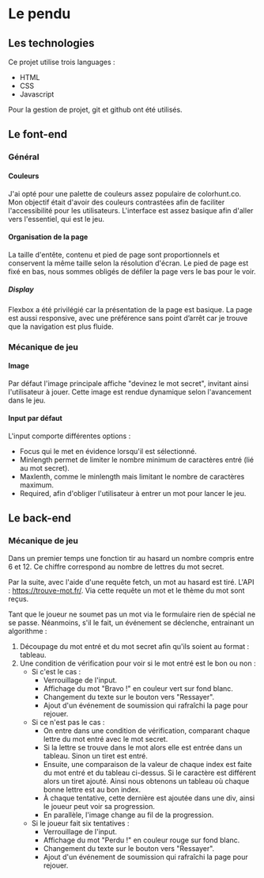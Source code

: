 # Le pendu

## Les technologies
Ce projet utilise trois languages :
- HTML
- CSS
- Javascript

Pour la gestion de projet, git et github ont été utilisés.

## Le font-end

### Général
#### Couleurs
J'ai opté pour une palette de couleurs assez populaire de colorhunt.co. Mon objectif était d'avoir des couleurs
contrastées afin de faciliter l'accessibilité pour les utilisateurs.
L'interface est assez basique afin d'aller vers l'essentiel, qui est le jeu.

#### Organisation de la page
La taille d'entête, contenu et pied de page sont proportionnels et conservent la même taille selon la résolution d'écran.
Le pied de page est fixé en bas, nous sommes obligés de défiler la page vers le bas pour le voir.

##### Display
Flexbox a été privilégié car la présentation de la page est basique. La page est aussi responsive, avec une préférence sans point d’arrêt car je trouve que la navigation est plus fluide.

### Mécanique de jeu
#### Image
Par défaut l'image principale affiche "devinez le mot secret", invitant ainsi l'utilisateur à jouer. Cette image est
rendue dynamique selon l'avancement dans le jeu.

#### Input par défaut
L'input comporte différentes options : 
- Focus qui le met en évidence lorsqu'il est sélectionné.
- Minlength permet de limiter le nombre minimum de caractères entré (lié au mot secret).
- Maxlenth, comme le minlength mais limitant le nombre de caractères maximum.
- Required, afin d'obliger l'utilisateur à entrer un mot pour lancer le jeu.

## Le back-end

### Mécanique de jeu
Dans un premier temps une fonction tir au hasard un nombre compris entre 6 et 12. Ce chiffre correspond au nombre
de lettres du mot secret.

Par la suite, avec l'aide d'une requête fetch, un mot au hasard est tiré. L'API : https://trouve-mot.fr/. Via cette
requête un mot et le thème du mot sont reçus.

Tant que le joueur ne soumet pas un mot via le formulaire rien de spécial ne se passe. Néanmoins, s'il le fait,
un événement se déclenche, entrainant un algorithme :
1. Découpage du mot entré et du mot secret afin qu'ils soient au format : tableau.
2. Une condition de vérification pour voir si le mot entré est le bon ou non :
   * Si c'est le cas :
     * Verrouillage de l'input.
     * Affichage du mot "Bravo !" en couleur vert sur fond blanc.
     * Changement du texte sur le bouton vers "Ressayer".
     * Ajout d'un événement de soumission qui rafraîchi la page pour rejouer.
   * Si ce n'est pas le cas :
     * On entre dans une condition de vérification, comparant chaque lettre du mot entré avec le mot secret.
     * Si la lettre se trouve dans le mot alors elle est entrée dans un tableau. Sinon un tiret est entré.
     * Ensuite, une comparaison de la valeur de chaque index est faite du mot entré et du tableau ci-dessus. Si le
     caractère est différent alors un tiret ajouté. Ainsi nous obtenons un tableau où chaque bonne lettre est au bon index.
     * À chaque tentative, cette dernière est ajoutée dans une div, ainsi le joueur peut voir sa progression.
     * En parallèle, l'image change au fil de la progression.
   * Si le joueur fait six tentatives :
       * Verrouillage de l'input.
       * Affichage du mot "Perdu !" en couleur rouge sur fond blanc.
       * Changement du texte sur le bouton vers "Ressayer".
       * Ajout d'un événement de soumission qui rafraîchi la page pour rejouer.